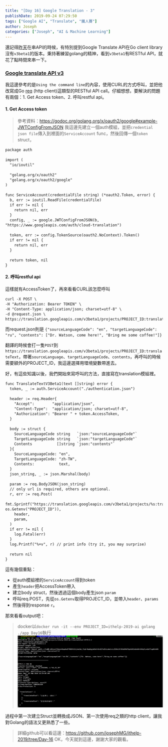```yaml
---
title: "[Day 16] Google Translation - 3"
publishDate: 2019-09-24 07:29:50
tags: ["Google AI", "Translate", "鐵人賽"]
author: Joseph
categories: ["Joseph", "AI & Machine Learning"]
---
```

還記得[昨天](https://ithelp.ithome.com.tw/articles/10219304)在串API的時候，有特別提到Google Translate API在Go client library沒有`v3beta1`的版本。秉持著練習golang的精神，看到`v3beta1`有RESTful API，就花了點時間來串一下。

### [Google translate API v3](https://cloud.google.com/translate/docs/translating-text-v3)
我這邊參考的是`Using the command line`的內容，使用CURL的方式呼叫，並把他改寫成Go [req](https://github.com/imroc/req) (http client)這類型的RESTful API call。仔細想想，要解決的問題有兩個：1. Get Access token、2. 呼叫restful api。
<!-- more -->

#### 1. Get Access token
> 參考資料：https://godoc.org/golang.org/x/oauth2/google#example-JWTConfigFromJSON
我這邊先建立一個auth模組，並把`credential json file`傳入到裡面的`ServiceAccount` func，然後回傳一個`token` struct，
```golang
package auth

import (
  "io/ioutil"

  "golang.org/x/oauth2"
  "golang.org/x/oauth2/google"
)

func ServiceAccount(credentialFile string) (*oauth2.Token, error) {
  b, err := ioutil.ReadFile(credentialFile)
  if err != nil {
    return nil, err
  }
  config, _ := google.JWTConfigFromJSON(b, "https://www.googleapis.com/auth/cloud-translation")

  token, err := config.TokenSource(oauth2.NoContext).Token()
  if err != nil {
    return nil, err
  }

  return token, nil
}
```

#### 2. 呼叫restful api
這樣就有AccessToken了，再來看看CURL該怎麼呼叫
```shell
curl -X POST \
-H "Authorization: Bearer TOKEN" \
-H "Content-Type: application/json; charset=utf-8" \
-d @request.json \
https://translation.googleapis.com/v3beta1/projects/PROJECT_ID:translateText
```

而request.json則是 `{"sourceLanguageCode": "en", "targetLanguageCode": "ru", "contents": ["Dr. Watson, come here!", "Bring me some coffee!"]}`

翻譯的時候會打一隻`POST`到 `https://translation.googleapis.com/v3beta1/projects/PROJECT_ID:translateText`，帶著`sourceLanguage`、`targetLanguageCode`、`contents`，再呼叫的時候需要額外的PROJECT_ID，我這邊選擇用環境變數帶進去。

好，有這些知識以後，我們開始來寫呼叫的方法，直接寫在translation模組裡。

```golang
func TranslateTextV3Beta1(text []string) error {
  token, _ := auth.ServiceAccount("./authentication.json")

  header := req.Header{
    "Accept":        "application/json",
    "Content-Type":  "application/json; charset=utf-8",
    "Authorization": "Bearer " + token.AccessToken,
  }

  body := struct {
    SourceLanguageCode string   `json:"sourceLanguageCode"`
    TargetLanguageCode string   `json:"targetLanguageCode"`
    Contents           []string `json:"contents"`
  }{
    SourceLanguageCode: "en",
    TargetLanguageCode: "zh-TW",
    Contents:           text,
  }
  json_string, _ := json.Marshal(body)

  param := req.BodyJSON(json_string)
  // only url is required, others are optional.
  r, err := req.Post(
    fmt.Sprintf("https://translation.googleapis.com/v3beta1/projects/%s:translateText", os.Getenv("PROJECT_ID")),
    header,
    param,
  )
  if err != nil {
    log.Fatal(err)
  }
  log.Printf("%+v", r) // print info (try it, you may surprise)

  return nil
}
```

這有幾個重點：
- 從auth模組裡的`ServiceAccount`得到token
- 產生`header`把AccessToken帶入
- 建立body struct，然後透過這個body產生json `param`
- 呼叫req.POST，先從`os.Getenv`取得PROJECT_ID，並帶入`header`、`params`
- 然後得到response `r`。

那來看看output吧：
> docker以`docker run -it --env PROJECT_ID=ithelp-2019-ai golang ./app Day16`執行
![output](output.jpg)

過程中第一次建立Struct並轉換成JSON、第一次使用req之類的http client，讓我對Golang的語法又更熟悉了一些。
> 詳細github可以看這邊：https://github.com/josephMG/ithelp-2019/tree/Day-16
OK，今天就到這邊，謝謝大家的觀看。
